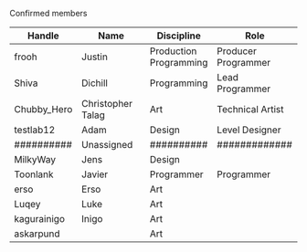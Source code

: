 Confirmed members

| Handle      | Name              | Discipline                | Role                   |
| ----------- | ----------------- | ------------------------- | ---------------------- |
| frooh       | Justin            | Production<br>Programming | Producer<br>Programmer |
| Shiva       | Dichill           | Programming               | Lead Programmer        |
| Chubby_Hero | Christopher Talag | Art                       | Technical Artist       |
| testlab12   | Adam              | Design                    | Level Designer         |
| ##########  | Unassigned        | ##########                | #############          |
| MilkyWay    | Jens              | Design                    |                        |
| Toonlank    | Javier            | Programmer                | Programmer             |
| erso        | Erso              | Art                       |                        |
| Luqey       | Luke              | Art                       |                        |
| kagurainigo | Inigo             | Art                       |                        |
| askarpund   |                   | Art                       |                        |

